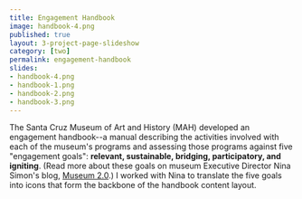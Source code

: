 ```yaml
---
title: Engagement Handbook
image: handbook-4.png
published: true
layout: 3-project-page-slideshow
category: [two]
permalink: engagement-handbook
slides: 
- handbook-4.png
- handbook-1.png
- handbook-2.png
- handbook-3.png
---
```

The Santa Cruz Museum of Art and History (MAH) developed an engagement handbook--a manual describing the activities involved with each of the museum's programs and assessing those programs against five "engagement goals": **relevant, sustainable, bridging, participatory, and igniting**. (Read more about these goals on museum Executive Director Nina Simon's blog, [Museum 2.0](http://museumtwo.blogspot.com/2014/09/what-are-your-engagement-goals.html).) I worked with Nina to translate the five goals into icons that form the backbone of the handbook content layout. 